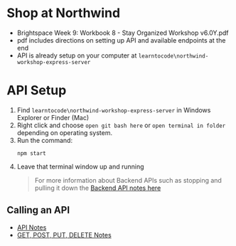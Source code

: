 # Shop at Northwind

- Brightspace Week 9: Workbook 8 - Stay Organized Workshop v6.0Y.pdf
- pdf includes directions on setting up API and available endpoints at the end
- API is already setup on your computer at `learntocode\northwind-workshop-express-server`

# API Setup

1. Find `learntocode\northwind-workshop-express-server` in Windows Explorer or Finder (Mac)
2. Right click and choose `open git bash here` or `open terminal in folder` depending on operating system.
3. Run the command:
   ```
   npm start
   ```
4. Leave that terminal window up and running
   > For more information about Backend APIs such as stopping and pulling it down the [Backend API notes here](https://github.com/craigmckeachie/fall2024-workbook7/blob/main/backend-api.md)

## Calling an API

- [API Notes](https://github.com/craigmckeachie/fall2024-workbook7/blob/main/api-notes.md)
- [GET, POST, PUT, DELETE Notes](https://codewithcraig.netlify.app/reference/rest/)
